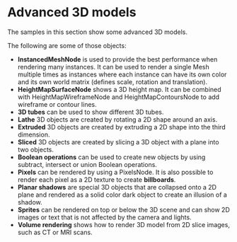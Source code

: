 ﻿# Advanced 3D models

The samples in this section show some advanced 3D models.

The following are some of those objects:
- **InstancedMeshNode** is used to provide the best performance when rendering many instances. It can be used to render a single Mesh multiple times as instances where each instance can have its own color and its own world matrix (defines scale, rotation and translation).
- **HeightMapSurfaceNode** shows a 3D height map. It can be combined with HeightMapWireframeNode and HeightMapContoursNode to add wireframe or contour lines.
- **3D tubes** can be used to show different 3D tubes.
- **Lathe** 3D objects are created by rotating a 2D shape around an axis.
- **Extruded** 3D objects are created by extruding a 2D shape into the third dimension.
- **Sliced** 3D objects are created by slicing a 3D object with a plane into two objects.
- **Boolean operations** can be used to create new objects by using subtract, intersect or union Boolean operations.
- **Pixels** can be rendered by using a PixelsNode. It is also possible to render each pixel as a 2D texture to create **billboards**.
- **Planar shadows** are special 3D objects that are collapsed onto a 2D plane and rendered as a solid color dark object to create an illusion of a shadow.
- **Sprites** can be rendered on top or below the 3D scene and can show 2D images or text that is not affected by the camera and lights.
- **Volume rendering** shows how to render 3D model from 2D slice images, such as CT or MRI scans.